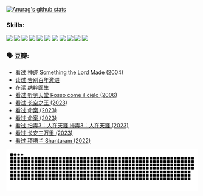 
[![Anurag's github stats](https://github-readme-stats.vercel.app/api?username=w940853815)](https://github.com/anuraghazra/github-readme-stats)

### Skills:

<code><img height="32" src="https://cdn.jsdelivr.net/npm/simple-icons@v5/icons/python.svg"></code>
<code><img height="32" src="https://cdn.jsdelivr.net/npm/simple-icons@v5/icons/javascript.svg"></code>
<code><img height="32" src="https://cdn.jsdelivr.net/npm/simple-icons@v5/icons/django.svg"></code>
<code><img height="32" src="https://cdn.jsdelivr.net/npm/simple-icons@v5/icons/flask.svg"></code>
<code><img height="32" src="https://cdn.jsdelivr.net/npm/simple-icons@v5/icons/vuetify.svg"></code>
<code><img height="32" src="https://cdn.jsdelivr.net/npm/simple-icons@v5/icons/git.svg"></code>
<code><img height="32" src="https://cdn.jsdelivr.net/npm/simple-icons@v5/icons/docker.svg"></code>
<code><img height="32" src="https://cdn.jsdelivr.net/npm/simple-icons@v5/icons/postgresql.svg"></code>
<code><img height="32" src="https://cdn.jsdelivr.net/npm/simple-icons@v5/icons/elasticsearch.svg"></code>
<code><img height="32" src="https://cdn.jsdelivr.net/npm/simple-icons@v5/icons/macos.svg"></code>
<code><img height="32" src="https://cdn.jsdelivr.net/npm/simple-icons@v5/icons/linux.svg"></code>

### 🗣 豆瓣:

<!-- DOUBAN-ACTIVITIES:START -->
- [看过 神迹 Something the Lord Made‎ (2004)](https://www.douban.com/people/136069238/status/4409691983/?_i=98164187)
- [读过 告别百年激进](https://www.douban.com/people/136069238/status/4406414036/?_i=98164187)
- [在读 纳粹医生](https://www.douban.com/people/136069238/status/4406413750/?_i=98164187)
- [看过 听见天堂 Rosso come il cielo‎ (2006)](https://www.douban.com/people/136069238/status/4401902014/?_i=98164187)
- [看过 长空之王‎ (2023)](https://www.douban.com/people/136069238/status/4397459053/?_i=98164187)
- [看过 命案‎ (2023)](https://www.douban.com/people/136069238/status/4395718336/?_i=98164187)
- [看过 命案‎ (2023)](https://www.douban.com/people/136069238/status/4395718257/?_i=98164187)
- [看过 扫毒3：人在天涯 掃毒3：人在天涯‎ (2023)](https://www.douban.com/people/136069238/status/4394601730/?_i=98164187)
- [看过 长安三万里‎ (2023)](https://www.douban.com/people/136069238/status/4391215935/?_i=98164187)
- [看过 项塔兰 Shantaram‎ (2022)](https://www.douban.com/people/136069238/status/4387849946/?_i=98164187)
<!-- DOUBAN-ACTIVITIES:END -->


![Snake animation](https://raw.githubusercontent.com/w940853815/w940853815/output/github-contribution-grid-snake.svg)

<!--
**w940853815/w940853815** is a ✨ _special_ ✨ repository because its `README.md` (this file) appears on your GitHub profile.

Here are some ideas to get you started:

- 🔭 I’m currently working on ...
- 🌱 I’m currently learning ...
- 👯 I’m looking to collaborate on ...
- 🤔 I’m looking for help with ...
- 💬 Ask me about ...
- 📫 How to reach me: ...
- 😄 Pronouns: ...
- ⚡ Fun fact: ...
-->
